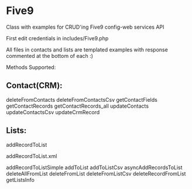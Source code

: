 # Five9
Class with examples for CRUD'ing Five9 config-web services API

First edit credentials in includes/Five9.php

All files in contacts and lists are templated examples with response commented at the bottom of each :)

Methods Supported:

Contact(CRM):
----------------------
deleteFromContacts
deleteFromContactsCsv
getContactFields
getContactRecords
getContactRecords_all
updateContacts
updateContactsCsv
updateCrmRecord

Lists:
----------------------
addRecordToList

addRecordToList.xml

addRecordToListSimple
addToList
addToListCsv
asyncAddRecordsToList
deleteAllFromList
deleteFromList
deleteFromListCsv
deleteRecordFromList
getListsInfo